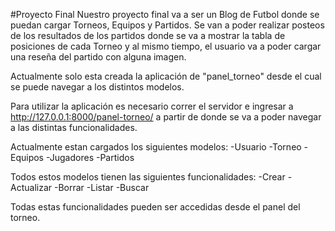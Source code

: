 #Proyecto Final
Nuestro proyecto final va a ser un Blog de Futbol donde se puedan cargar Torneos, Equipos y Partidos. Se van a poder realizar posteos de los resultados de los partidos donde se va a mostrar la tabla de posiciones de cada Torneo y al mismo tiempo, el usuario va a poder cargar una reseña del partido con alguna imagen.

Actualmente solo esta creada la aplicación de "panel_torneo" desde el cual se puede navegar a los distintos modelos.

Para utilizar la aplicación es necesario correr el servidor e ingresar a http://127.0.0.1:8000/panel-torneo/ a partir de donde se va a poder navegar a las distintas funcionalidades.

Actualmente estan cargados los siguientes modelos:
-Usuario
-Torneo
-Equipos
-Jugadores
-Partidos

Todos estos modelos tienen las siguientes funcionalidades:
-Crear
-Actualizar
-Borrar
-Listar
-Buscar

Todas estas funcionalidades pueden ser accedidas desde el panel del torneo.